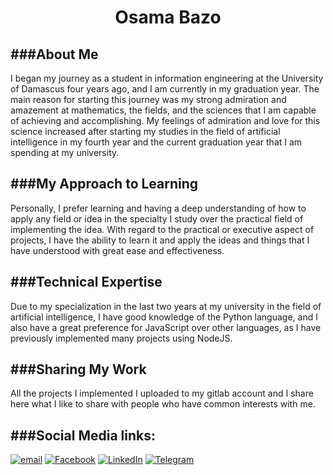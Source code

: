 <h1 align="center">Osama Bazo</h1>

###About Me
----------------

I began my journey as a student in information engineering at the University of Damascus four years ago, and I am currently in my graduation year. The main reason for starting this journey was my strong admiration and amazement at mathematics, the fields, and the sciences that I am capable of achieving and accomplishing.
My feelings of admiration and love for this science increased after starting my studies in the field of artificial intelligence in my fourth year and the current graduation year that I am spending at my university.

###My Approach to Learning
----------------

Personally, I prefer learning and having a deep understanding of how to apply any field or idea in the specialty I study over the practical field of implementing the idea. With regard to the practical or executive aspect of projects, I have the ability to learn it and apply the ideas and things that I have understood with great ease and effectiveness.

###Technical Expertise
----------------

Due to my specialization in the last two years at my university in the field of artificial intelligence, I have good knowledge of the Python language, and I also have a great preference for JavaScript over other languages, as I have previously implemented many projects using NodeJS.

###Sharing My Work
----------------

All the projects I implemented I uploaded to my gitlab account and I share here what I like to share with people who have common interests with me.

###Social Media links:
----------------

[![email][b-email]][l-email] [![Facebook][b-facebook]][l-facebook] [![LinkedIn][b-linkedin]][l-linkedin] [![Telegram][b-telegram]][l-telegram]

[l-email]: mailto:osamabazo0@gmail.com
[l-facebook]: https://www.facebook.com/osama.bazzo.9
[l-linkedin]: https://www.linkedin.com/in/osama-bazo-547436210/
[l-telegram]: https://t.me/Osamabazo

[b-email]: https://img.shields.io/badge/email-ea4335.svg?style=for-the-badge&logo=gmail&logoColor=white
[b-facebook]:  https://img.shields.io/badge/facebook-0a66c2.svg?style=for-the-badge&logo=facebook&logoColor=white
[b-linkedin]: https://img.shields.io/badge/linkedin-ffffff.svg?style=for-the-badge&logo=linkedin&logoColor=0a66c2
[b-telegram]: https://img.shields.io/badge/telegram-03a2cc.svg?style=for-the-badge&logo=telegram&logoColor=white
